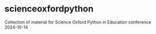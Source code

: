 # scienceoxfordpython
Collection of material for Science Oxford Python in Education conference 2024-10-14
